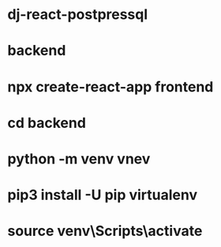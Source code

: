 # dj-react-postpressql

# backend

# npx create-react-app frontend

# cd backend

# python -m venv vnev

# pip3 install -U pip virtualenv

# source venv\Scripts\activate
